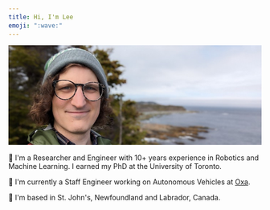 ```yaml
---
title: Hi, I'm Lee
emoji: ":wave:"
---
```


![](portrait.jpg)

:robot: I'm a Researcher and Engineer with 10+ years experience in Robotics and Machine Learning. I earned my PhD at the  University of Toronto.

:blue_car: I'm currently a Staff Engineer working on Autonomous Vehicles at [Oxa](https://oxa.tech).

:round_pushpin: I'm based in St. John's, Newfoundland and Labrador, Canada.